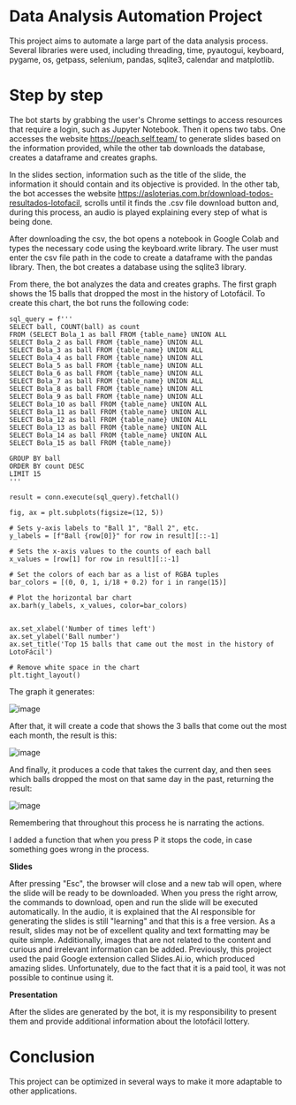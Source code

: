 # Data Analysis Automation Project
This project aims to automate a large part of the data analysis process. Several libraries were used, including threading, time, pyautogui, keyboard, pygame, os, getpass, selenium, pandas, sqlite3, calendar and matplotlib.

# Step by step
The bot starts by grabbing the user's Chrome settings to access resources that require a login, such as Jupyter Notebook. Then it opens two tabs. One accesses the website https://peach.self.team/ to generate slides based on the information provided, while the other tab downloads the database, creates a dataframe and creates graphs.

In the slides section, information such as the title of the slide, the information it should contain and its objective is provided. In the other tab, the bot accesses the website https://asloterias.com.br/download-todos-resultados-lotofacil, scrolls until it finds the .csv file download button and, during this process, an audio is played explaining every step of what is being done.

After downloading the csv, the bot opens a notebook in Google Colab and types the necessary code using the keyboard.write library. The user must enter the csv file path in the code to create a dataframe with the pandas library. Then, the bot creates a database using the sqlite3 library.

From there, the bot analyzes the data and creates graphs. The first graph shows the 15 balls that dropped the most in the history of Lotofácil. To create this chart, the bot runs the following code:

```
sql_query = f'''
SELECT ball, COUNT(ball) as count
FROM (SELECT Bola_1 as ball FROM {table_name} UNION ALL
SELECT Bola_2 as ball FROM {table_name} UNION ALL
SELECT Bola_3 as ball FROM {table_name} UNION ALL
SELECT Bola_4 as ball FROM {table_name} UNION ALL
SELECT Bola_5 as ball FROM {table_name} UNION ALL
SELECT Bola_6 as ball FROM {table_name} UNION ALL
SELECT Bola_7 as ball FROM {table_name} UNION ALL
SELECT Bola_8 as ball FROM {table_name} UNION ALL
SELECT Bola_9 as ball FROM {table_name} UNION ALL
SELECT Bola_10 as ball FROM {table_name} UNION ALL
SELECT Bola_11 as ball FROM {table_name} UNION ALL
SELECT Bola_12 as ball FROM {table_name} UNION ALL
SELECT Bola_13 as ball FROM {table_name} UNION ALL
SELECT Bola_14 as ball FROM {table_name} UNION ALL
SELECT Bola_15 as ball FROM {table_name})

GROUP BY ball
ORDER BY count DESC
LIMIT 15
'''

result = conn.execute(sql_query).fetchall()

fig, ax = plt.subplots(figsize=(12, 5))

# Sets y-axis labels to "Ball 1", "Ball 2", etc.
y_labels = [f"Ball {row[0]}" for row in result][::-1]

# Sets the x-axis values to the counts of each ball
x_values = [row[1] for row in result][::-1]

# Set the colors of each bar as a list of RGBA tuples
bar_colors = [(0, 0, 1, i/18 + 0.2) for i in range(15)]

# Plot the horizontal bar chart
ax.barh(y_labels, x_values, color=bar_colors)


ax.set_xlabel('Number of times left')
ax.set_ylabel('Ball number')
ax.set_title('Top 15 balls that came out the most in the history of LotoFácil')

# Remove white space in the chart
plt.tight_layout()
```

The graph it generates:


![image](https://github.com/BrandonSaraiva/data_science_bot/assets/90096835/d4244f45-b7a0-4afa-ba37-d1561e37cb74)

After that, it will create a code that shows the 3 balls that come out the most each month, the result is this:

![image](https://github.com/BrandonSaraiva/data_science_bot/assets/90096835/18cdfd1a-fdce-4241-96e0-2f2f2efd7d51)

And finally, it produces a code that takes the current day, and then sees which balls dropped the most on that same day in the past, returning the result:

![image](https://github.com/BrandonSaraiva/data_science_bot/assets/90096835/446b1585-d5d0-4618-8fba-3db70a5a4e6f)

Remembering that throughout this process he is narrating the actions.

I added a function that when you press P it stops the code, in case something goes wrong in the process.

**Slides**

After pressing "Esc", the browser will close and a new tab will open, where the slide will be ready to be downloaded. When you press the right arrow, the commands to download, open and run the slide will be executed automatically. In the audio, it is explained that the AI responsible for generating the slides is still "learning" and that this is a free version. As a result, slides may not be of excellent quality and text formatting may be quite simple. Additionally, images that are not related to the content and curious and irrelevant information can be added. Previously, this project used the paid Google extension called Slides.Ai.io, which produced amazing slides. Unfortunately, due to the fact that it is a paid tool, it was not possible to continue using it.

**Presentation**

After the slides are generated by the bot, it is my responsibility to present them and provide additional information about the lotofácil lottery.

# Conclusion

This project can be optimized in several ways to make it more adaptable to other applications.
